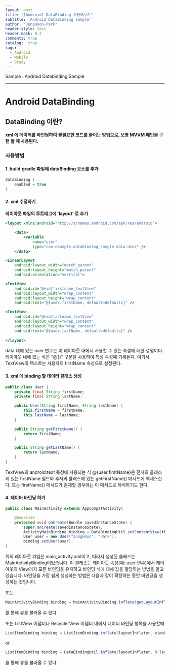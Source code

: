 ```yaml
---
layout: post
title: "[Android] DataBinding 사용해보기"
subtitle: 'Android DataBinding Sample'
author: "JungHoon-Park"
header-style: text
header-mask: 0.3
comments: true
catalog:  true
tags:
  - Android
  - Mobile
  - Study
---
```


Sample : Android Databinding Sample

---

# Android DataBinding 

## DataBinding 이란?
**xml 에 데이터를 바인딩하여 불필요한 코드를 줄이는 방법으로, 보통 MVVM 패턴을 구현 할 때 사용된다.**

### 사용방법
#### 1. build.gradle 파일에 dataBinding 요소를 추가
~~~java
dataBinding {
    enabled = true
}
~~~

#### 2. xml 수정하기
**레이아웃 파일의 루트태그에 'layout' 로 추가**
~~~xml
<layout xmlns:android="http://schemas.android.com/apk/res/android">

    <data>
        <variable
            name="user"
            type="com.example.databinding_sample.data.User" />
    </data>

<LinearLayout
    android:layout_width="match_parent"
    android:layout_height="match_parent"
    android:orientation="vertical">

<TextView
    android:id="@+id/firstname_textView"
    android:layout_width="wrap_content"
    android:layout_height="wrap_content"
    android:text="@{user.firstName, default=defaults}" />

<TextView
    android:id="@+id/lastname_textView"
    android:layout_width="wrap_content"
    android:layout_height="wrap_content"
    android:text="@{user.lastName, default=defaults}" />
    
</layout>
~~~

data 내에 있는 user 변수는 이 레이아웃 내에서 사용할 수 있는 속성에 대한 설명이다.
레이아웃 내에 있는 식은 "@{}" 구문을 사용하여 특성 속성에 기록된다. 
여기서 TextView의 텍스트는 사용자의 firstName 속성으로 설정된다.

#### 3. xml 에 binding 할 데이터 클래스 생성

~~~java
public class User {
    private final String firstName;
    private final String lastName;

    public User(String firstName, String lastName) {
        this.firstName = firstName;
        this.lastName = lastName;
    }

    public String getFirstName() {
        return firstName;
    }

    public String getLastName() {
        return lastName;
    }
}
~~~

TextView의 android:text 특성에 사용되는 식 @{user.firstName}은 전자의 클래스에 있는 firstName 필드와 후자의 클래스에 있는 getFirstName() 메서드에 액세스한다. 또는 firstName() 메서드가 존재할 경우에는 이 메서드로 해석하기도 한다.

#### 4. 데이터 바인딩 하기
~~~java
public class MainActivity extends AppCompatActivity{

    @Override
    protected void onCreate(Bundle savedInstanceState) {
        super.onCreate(savedInstanceState);
        ActivityMainBinding binding = DataBindingUtil.setContentView(this, R.layout.activity_main);
        User user = new User("JungHoon", "Park");
        binding.setUser(user);
}
~~~
위의 레이아웃 파일은 main_activity.xml이고, 따라서 생성된 클래스는 MainActivityBinding이었습니다. 이 클래스는 레이아웃 속성(예: user 변수)에서 레이아웃의 View까지 모든 바인딩을 유지하고 바인딩 식에 대해 값을 할당하는 방법을 알고 있습니다. 바인딩을 가장 쉽게 생성하는 방법은 다음과 같이 확장하는 동안 바인딩을 생성하는 것입니다.

또는 
~~~java
MainActivityBinding binding = MainActivityBinding.inflate(getLayoutInflater());
~~~ 
를 통해 뷰를 불러올 수 있다.

또는 ListView 어댑터나 RecyclerView 어댑터 내에서 데이터 바인딩 항목을 사용할때 
~~~java
ListItemBinding binding = ListItemBinding.inflate(layoutInflater, viewGroup, false);
~~~ 
or
~~~java
ListItemBinding binding = DataBindingUtil.inflate(layoutInflater, R.layout.list_item, viewGroup, false);
~~~
을 통해 뷰를 불러올 수 있다.